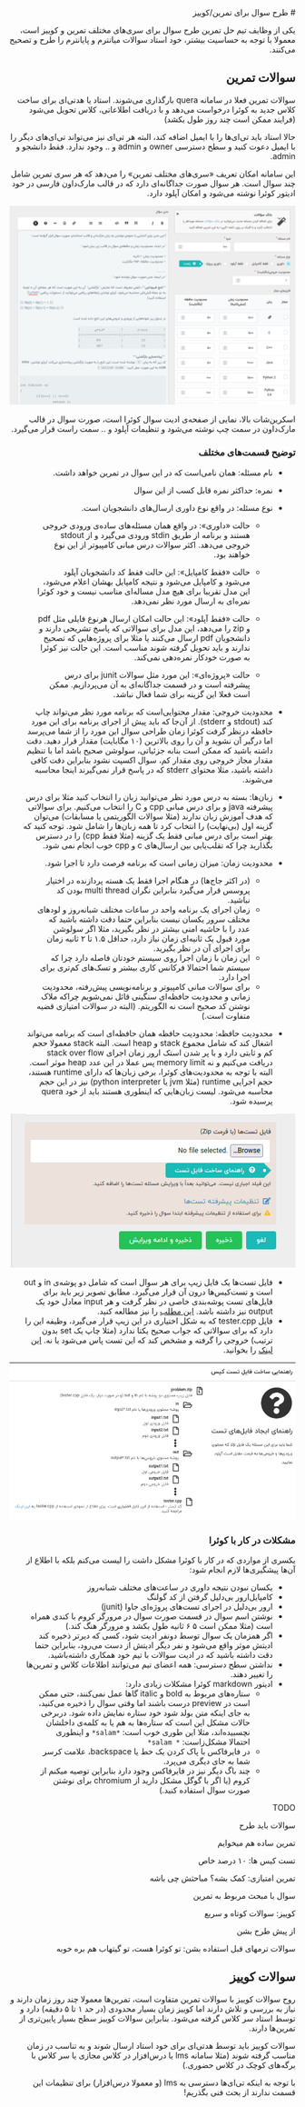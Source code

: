 <div dir="rtl">
# طرح سوال برای تمرین/کوییز

یکی از وظایف تیم حل تمرین طرح سوال برای سری‌های مختلف تمرین و کوییز است، معمولا با توجه به حساسیت بیشتر، خود استاد سوالات میانترم و پایانترم را طرح و تصحیح می‌کنند.



## سوالات تمرین

سوالات تمرین فعلا در سامانه quera بارگذاری می‌شوند. استاد یا هدتی‌ای برای ساخت کلاس جدید به کوئرا درخواست می‌دهد و با دریافت اطلاعاتی، کلاس تحویل می‌شود (فرایند ممکن است چند روز طول بکشد)

حالا استاد باید تی‌ای‌ها را با ایمیل اضافه کند، البته هر تی‌ای نیز می‌تواند تی‌ای‌های دیگر را با ایمیل دعوت کنید و سطح دسترسی owner و admin و .. وجود ندارد. فقط دانشجو و admin.

 این سامانه امکان تعریف «سری‌های مختلف تمرین» را می‌دهد که هر سری تمرین شامل چند سوال است. هر سوال صورت جداگانه‌ای دارد که در قالب مارک‌داون فارسی در خود ادیتور کوئرا نوشته می‌شود و امکان آپلود دارد. 

![quera-question](../images/quera-question.png)

اسکرین‌شات بالا، نمایی از صفحه‌ی ادیت سوال کوئرا است، صورت سوال در قالب مارک‌داون در سمت چپ نوشته می‌شود و تنظیمات آپلود و .. سمت راست قرار می‌گیرد. 



### توضیح قسمت‌های مختلف

+ نام مسئله: همان نامی‌است که در این سوال در تمرین خواهد داشت.

+ نمره: حداکثر نمره قابل کسب از این سوال

+ نوع مسئله: در واقع نوع داوری ارسال‌های دانشجویان است.

  +  حالت «داوری»: در واقع همان مسئله‌های ساده‌ی ورودی خروجی هستند و برنامه از طریق stdin ورودی می‌گیرد و از stdout خروجی می‌دهد. اکثر سوالات درس مبانی کامپیوتر از این نوع خواهند بود.
  + حالت «فقط کامپایل»: این حالت فقط کد دانشجویان آپلود می‌شود و کامپایل می‌شود و نتیجه کامپایل بهشان اعلام می‌شود، این مدل تقریبا برای هیچ مدل مساله‌ای مناسب نیست و خود کوئرا نمره‌ای به ارسال مورد نظر نمی‌دهد.
  + حالت «فقط آپلود»: این حالت امکان ارسال هرنوع فایلی مثل pdf و zip را می‌دهد، این مدل برای سوالاتی که پاسخ تشریحی دارند و دانشجویان pdf ارسال می‌کنند یا مثلا برای پروژه‌هایی که تصحیح ندارند و باید تحویل گرفته شوند مناسب است. این حالت نیز کوئرا به صورت خودکار نمره‌دهی نمی‌کند.

  + حالت «پروژه‌ای»: این مورد مثل سوالات junit برای درس پیشرفته است و در قسمت جداگانه‌ای به آن می‌پردازیم. ممکن است فعلا این گزینه برای شما فعال نباشد.

    

+ محدودیت خروجی: مقدار محتوایی‌است که برنامه مورد نظر می‌تواند چاپ کند (stdout و stderr). از آن‌جا که باید پیش از اجرای برنامه برای این مورد حافظه درنظر گرفت کوئرا زمان طراحی سوال این مورد را از شما می‌پرسد اما درگیر آن نشوید و آن را روی بالاترین (۱۰ مگابایت) مقدار قرار دهید. دقت داشته باشید که ممکن است بنابه جزئیاتی، سولوشن صحیح باشد اما با تنظیم مقدار مجاز خروجی روی مقدار کم، سوال اکسپت نشود بنابراین دقت کافی داشته باشید، مثلا محتوای stderr که در پاسخ قرار نمی‌گیرند اینجا محاسبه می‌شوند.
+ زبان‌ها: بسته به درس مورد نظر می‌توانید زبان را انتخاب کنید مثلا برای درس پیشرفته java و برای درس مبانی cpp و C را انتخاب می‌کنیم. برای سوالاتی که هدف آموزش زبان ندارند (مثلا سوالات الگوریتمی یا مسابقات) می‌توان گزینه اول (بی‌نهایت) را انتخاب کرد تا همه زبان‌ها را شامل شود. توجه کنید که بهتر است برای درس مبانی فقط یک گزینه (مثلا فقط cpp) را در دسترس بگذارید چرا که تقلب‌یابی بین ارسال‌های c و cpp خوب انجام نمی شود.
+ محدودیت زمان: میزان زمانی است که برنامه فرصت دارد تا اجرا شود.
  + (در اکثر جاج‌ها) در هنگام اجرا فقط یک هسته پردازنده در اختیار پروسس قرار می‌گیرد بنابراین نگران multi thread بودن کد نباشید.
  + زمان اجرای یک برنامه واحد در ساعات مختلف شبانه‌روز و لود‌های مختلف سرور یکسان نیست بنابراین حتما دقت داشته باشید که عدد را با حاشیه امنی بیشتر در نظر بگیرید، مثلا اگر سولوشن مورد قبول یک ثانیه‌ای زمان نیاز دارد، حداقل ۱.۵ تا ۲ ثانیه زمان برای اجرای آن در نظر بگیرید.
  + این زمان با زمان اجرا روی سیستم خودتان فاصله دارد چرا که سیستم شما احتمالا فرکانس کاری بیشتر و تسک‌های کم‌تری برای اجرا دارد.
  + برای سوالات مبانی کامپیوتر و برنامه‌نویسی پیش‌رفته، محدودیت زمانی و محدودیت حافظه‌ای سنگینی قائل نمی‌شویم چراکه ملاک نوشتن کد صحیح است نه الگوریتم. (البته در سوالات امتیازی قضیه متفاوت است.)
+ محدودیت حافظه: محدودیت حافظه همان حافظه‌ای است که برنامه می‌تواند اشغال کند که شامل مجموع stack و heap است. البته stack معمولا حجم کم و ثابتی دارد و با پر شدن استک ارور زمان اجرای stack over flow دریافت می‌کنیم و نه memory limit پس عملا در این عدد heap موثر است. البته با توجه به محدودیت‌های کوئرا، برخی زبان‌ها که دارای runtime هستند، حجم اجرایی runtime (مثلا jvm یا python interpreter) نیز در این حجم محاسبه می‌شود. لیست زبان‌هایی که اینطوری هستند باید از خود quera پرسیده شود.

![quera-tests](../images/quera-tests.png)

+ فایل تست‌ها یک فایل زیپ برای هر سوال است که شامل دو پوشه‌ی in و out است و تست‌کیس‌ها درون آن قرار می‌گیرد. مطابق تصویر زیر باید برای فایل‌های تست پوشه‌بندی خاصی در نظر گرفت و هر input معادل خود یک output نیز داشته باشد. [این مطلب](https://vrgl.ir/1uezx) را نیز مطالعه کنید.
+ فایل tester.cpp که به شکل اختیاری در این زیپ قرار می‌گیرد، وظیفه این را دارد که برای سوالاتی که جواب صحیح یکتا ندارد (مثلا چاپ یک set بدون ترتیب) خروجی را گرفته و مشخص کند که این تست پاس می‌شود یا نه. [این لینک](https://github.com/mjnaderi/Sharif-Judge/blob/docs/v1.4/tests_structure.md#tester-method) را بخوانید.



![testcase-format](../images/testcase-format.png)









### مشکلات در کار با کوئرا

یکسری از مواردی که در کار با کوئرا مشکل داشت را لیست می‌کنم بلکه با اطلاع از آن‌ها پیشگیری‌ها لازم انجام شود:

+ یکسان نبودن نتیجه داوری در ساعت‌های مختلف شبانه‌روز
+ کامپایل‌ارور بی‌دلیل گرفتن از کد گولنگ 
+ ارور بی‌دلیل در اجرای تست‌های پروژه‌ای جاوا (junit)
+ نوشتن اسم سوال در قسمت صورت سوال در مرورگر کروم با کندی همراه است (مثلا ممکن است ۵ ۶ ثانیه طول بکشد و مرورگر هنگ کند.)
+ اگر همزمان یک سوال توسط دونفر ادیت شود، کسی که دیرتر ذخیره کند ادیتش موثر واقع می‌شود و نفر دیگر ادیتش از دست می‌رود، بنابراین حتما دقت داشته باشید که در ادیت سوالات با تیم خود همکاری داشته‌باشید.
+ نداشتن سطح دسترسی: همه اعضای تیم می‌توانند اطلاعات کلاس و تمرین‌ها را تغییر دهند.
+ ادیتور markdown کوئرا مشکلات زیادی دارد:
  + ستاره‌های مربوط به bold و italic گاها عمل نمی‌کنند، حتی ممکن است در preview درست باشند اما وقتی سوال را ذخیره می‌کنید، به جای اینکه متن بولد شود خود ستاره نمایش داده شود. دربرخی حالات مشکل این است که ستاره‌ها به هم یا به کلمه‌ی داخلشان نچسبیده‌اند، مثلا این طوری خوب است: `*salam*` و اینطوری احتمالا مشکل‌زاست: `* salam*`
  + در فایرفاکس با پاک کردن یک خط یا backspace، علامت کرسر شما به جای دیگری می‌پرد.
  + چند باگ دیگر نیز در فایرفاکس وجود دارد بنابراین توصیه میکنم از کروم (یا اگر با گوگل مشکل دارید از chromium برای نوشتن صورت سوال استفاده کنید.)









TODO

سوالات باید طرح 

تمرین ساده هم میخوایم

تست کیس ها: ۱۰ درصد خاص 

تمرین امتیازی: کمک بشه؟ مباحثش چی باشه

سوال با مبحث مربوط به تمرین

کوییز: سوالات کوتاه و سریع

از پیش طرح بشن

سوالات ترمهای قبل استفاده بشن: تو کوئرا هست، تو گیتهاب هم بره خوبه









## سوالات کوییز

روح سوالات کوییز با سوالات تمرین متفاوت است، تمرین‌ها معمولا چند روز زمان دارند و نیاز به بررسی و تلاش دارند اما کوییز زمان بسیار محدودی (در حد ۱ تا ۵ دقیقه) دارد و توسط استاد سر کلاس گرفته می‌شود. بنابراین سوالات کوییز سطح بسیار پایین‌تری از تمرین‌ها دارند. 

سوالات کوییز باید توسط هدتی‌ای برای خود استاد ارسال شوند و به تناسب در زمان مناسب گرفته شوند (مثلا سامانه lms یا درس‌افزار در کلاس مجازی یا سر کلاس با برگه‌های کوچک در کلاس حضوری.) 

با توجه به اینکه تی‌ای‌ها دسترسی به lms (و معمولا درس‌افزار) برای تنظیمات این قسمت ندارند از بحث فنی بگذریم!



</div>
